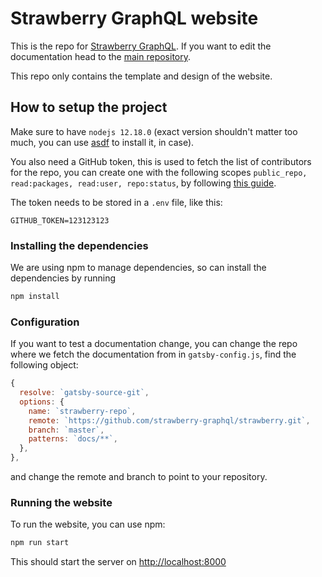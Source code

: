 # Strawberry GraphQL website

This is the repo for [Strawberry GraphQL](https://strawberry.rocks). If you want
to edit the documentation head to the
[main repository](https://github.com/strawberry-graphql/strawberry).

This repo only contains the template and design of the website.

## How to setup the project

Make sure to have `nodejs 12.18.0` (exact version shouldn't matter too much, you
can use [asdf](https://github.com/asdf-vm/asdf) to install it, in case).

You also need a GitHub token, this is used to fetch the list of contributors for
the repo, you can create one with the following scopes
`public_repo, read:packages, read:user, repo:status`, by following
[this guide](https://docs.github.com/en/github/authenticating-to-github/creating-a-personal-access-token).

The token needs to be stored in a `.env` file, like this:

```env
GITHUB_TOKEN=123123123
```

### Installing the dependencies

We are using npm to manage dependencies, so can install the dependencies by
running

```sh
npm install
```

### Configuration

If you want to test a documentation change, you can change the repo where we
fetch the documentation from in `gatsby-config.js`, find the following object:

```js
{
  resolve: `gatsby-source-git`,
  options: {
    name: `strawberry-repo`,
    remote: `https://github.com/strawberry-graphql/strawberry.git`,
    branch: `master`,
    patterns: `docs/**`,
  },
},
```

and change the remote and branch to point to your repository.

### Running the website

To run the website, you can use npm:

```sh
npm run start
```

This should start the server on [http://localhost:8000](http://localhost:8000)
